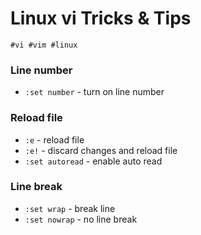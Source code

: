 # Linux vi Tricks & Tips
`#vi #vim #linux`

### Line number
- `:set number` - turn on line number

### Reload file
- `:e` - reload file
- `:e!` - discard changes and reload file
- `:set autoread` - enable auto read

### Line break
- `:set wrap` - break line
- `:set nowrap` - no line break